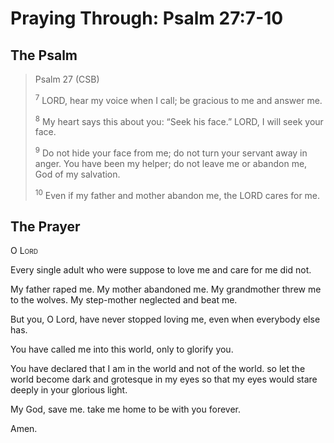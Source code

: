 # Praying Through: Psalm 27:7-10

## The Psalm

>Psalm 27 (CSB)  
>
><sup>7</sup> LORD, hear my voice when I call; be gracious to me and answer me. 
>
><sup>8</sup> My heart says this about you: “Seek his face.” LORD, I will seek your face. 
>
><sup>9</sup> Do not hide your face from me; do not turn your servant away in anger. You have been my helper; do not leave me or abandon me, God of my salvation. 
>
><sup>10</sup> Even if my father and mother abandon me, the LORD cares for me. 

## The Prayer

<div style="font-variant: small-caps;">O Lord</div>


Every single adult who were suppose to love me and care for me
  did not.

My father raped me.
My mother abandoned me.
My grandmother threw me to the wolves.
My step-mother neglected and beat me.

But you, O Lord, have never stopped loving me,
  even when everybody else has.

You have called me into this world,
  only to glorify you.

You have declared that I am in the world and not of the world.
  so let the world become dark and grotesque in my eyes
  so that my eyes would stare deeply in your glorious light.

My God, save me.
  take me home
  to be with you forever.

Amen.
